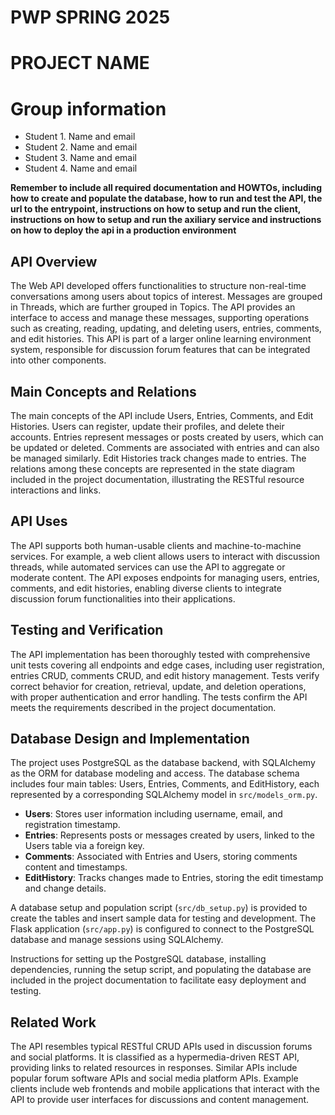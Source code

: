 # PWP SPRING 2025
# PROJECT NAME
# Group information
* Student 1. Name and email
* Student 2. Name and email
* Student 3. Name and email
* Student 4. Name and email


__Remember to include all required documentation and HOWTOs, including how to create and populate the database, how to run and test the API, the url to the entrypoint, instructions on how to setup and run the client, instructions on how to setup and run the axiliary service and instructions on how to deploy the api in a production environment__

## API Overview

The Web API developed offers functionalities to structure non-real-time conversations among users about topics of interest. Messages are grouped in Threads, which are further grouped in Topics. The API provides an interface to access and manage these messages, supporting operations such as creating, reading, updating, and deleting users, entries, comments, and edit histories. This API is part of a larger online learning environment system, responsible for discussion forum features that can be integrated into other components.

## Main Concepts and Relations

The main concepts of the API include Users, Entries, Comments, and Edit Histories. Users can register, update their profiles, and delete their accounts. Entries represent messages or posts created by users, which can be updated or deleted. Comments are associated with entries and can also be managed similarly. Edit Histories track changes made to entries. The relations among these concepts are represented in the state diagram included in the project documentation, illustrating the RESTful resource interactions and links.

## API Uses

The API supports both human-usable clients and machine-to-machine services. For example, a web client allows users to interact with discussion threads, while automated services can use the API to aggregate or moderate content. The API exposes endpoints for managing users, entries, comments, and edit histories, enabling diverse clients to integrate discussion forum functionalities into their applications.

## Testing and Verification

The API implementation has been thoroughly tested with comprehensive unit tests covering all endpoints and edge cases, including user registration, entries CRUD, comments CRUD, and edit history management. Tests verify correct behavior for creation, retrieval, update, and deletion operations, with proper authentication and error handling. The tests confirm the API meets the requirements described in the project documentation.

## Database Design and Implementation

The project uses PostgreSQL as the database backend, with SQLAlchemy as the ORM for database modeling and access. The database schema includes four main tables: Users, Entries, Comments, and EditHistory, each represented by a corresponding SQLAlchemy model in `src/models_orm.py`.

- **Users**: Stores user information including username, email, and registration timestamp.
- **Entries**: Represents posts or messages created by users, linked to the Users table via a foreign key.
- **Comments**: Associated with Entries and Users, storing comments content and timestamps.
- **EditHistory**: Tracks changes made to Entries, storing the edit timestamp and change details.

A database setup and population script (`src/db_setup.py`) is provided to create the tables and insert sample data for testing and development. The Flask application (`src/app.py`) is configured to connect to the PostgreSQL database and manage sessions using SQLAlchemy.

Instructions for setting up the PostgreSQL database, installing dependencies, running the setup script, and populating the database are included in the project documentation to facilitate easy deployment and testing.

## Related Work

The API resembles typical RESTful CRUD APIs used in discussion forums and social platforms. It is classified as a hypermedia-driven REST API, providing links to related resources in responses. Similar APIs include popular forum software APIs and social media platform APIs. Example clients include web frontends and mobile applications that interact with the API to provide user interfaces for discussions and content management.
